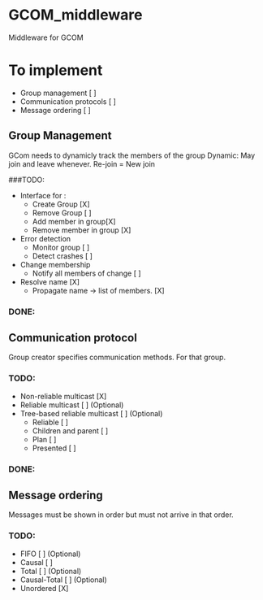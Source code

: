 # GCOM_middleware
Middleware for GCOM

# To implement
- Group management [ ]
- Communication protocols [ ]
- Message ordering [ ]

## Group Management
GCom needs to dynamicly track the members of the group
Dynamic: May join and leave whenever.
Re-join = New join


###TODO:
- Interface for :
  - Create Group [X]
  - Remove Group [ ]
  - Add member in group[X]
  - Remove member in group [X]
- Error detection
  - Monitor group [ ]
  - Detect crashes [ ]
- Change membership
  - Notify all members of change [ ]
- Resolve name [X]
  - Propagate name -> list of members. [X]

### DONE:

## Communication protocol
Group creator specifies communication methods. For that group.

### TODO:
- Non-reliable multicast [X]
- Reliable multicast [ ] (Optional)
- Tree-based reliable multicast [ ] (Optional)
  - Reliable [ ]
  - Children and parent [ ]
  - Plan [ ]
  - Presented [ ]

### DONE:

## Message ordering
Messages must be shown in order but must not arrive in that order.
### TODO:
- FIFO [ ] (Optional)
- Causal [ ] 
- Total [ ] (Optional)
- Causal-Total [ ] (Optional)
- Unordered [X]
